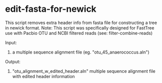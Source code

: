 # edit-fasta-for-newick
This script removes extra header info from fasta file for constructing a tree in newick format.
Note: This script was specifically designed for FastTree use with Pacbio OTU and NCBI filtered reads (see: filter-combine-reads)

Input:
1) a multiple sequence alignment file (eg. "otu_45_anaerococcus.aln")

Output:
1) "otu_alignment_w_edited_header.aln" multiple sequence alignment file with edited header information 
